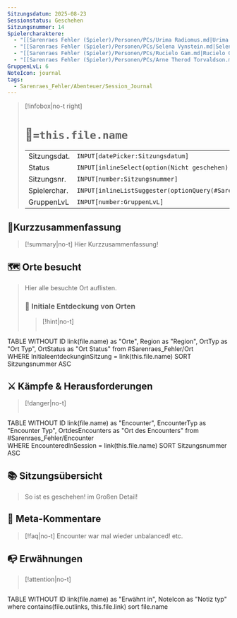 ```yaml
---
Sitzungsdatum: 2025-08-23
Sessionstatus: Geschehen
Sitzungsnummer: 14
Spielercharaktere:
  - "[[Sarenraes Fehler (Spieler)/Personen/PCs/Urima Radiomus.md|Urima Radiomus]]"
  - "[[Sarenraes Fehler (Spieler)/Personen/PCs/Selena Vynstein.md|Selena Vynstein]]"
  - "[[Sarenraes Fehler (Spieler)/Personen/PCs/Rucielo Gam.md|Rucielo Gam]]"
  - "[[Sarenraes Fehler (Spieler)/Personen/PCs/Arne Therod Torvaldson.md|Arne Therod Torvaldson]]"
GruppenLvL: 6
NoteIcon: journal
tags:
  - Sarenraes_Fehler/Abenteuer/Session_Journal
---
```

> [!infobox|no-t right]
> # 📖`=this.file.name`
> |    |    |
> |--- |  --- |
> | Sitzungsdat.|`INPUT[datePicker:Sitzungsdatum]` |
> | Status | `INPUT[inlineSelect(option(Nicht geschehen), option(Geschehen)):Sessionstatus]`|
> | Sitzungsnr.| `INPUT[number:Sitzungsnummer]` |
> | Spielerchar.| `INPUT[inlineListSuggester(optionQuery(#Sarenraes_Fehler/Personen/Spielercharakter)):Spielercharaktere]` |
> |GruppenLvL| `INPUT[number:GruppenLvL]` |

## 📜Kurzzusammenfassung
> [!summary|no-t]
> Hier Kurzzusammenfassung!

## 🗺️ Orte besucht
>Hier alle besuchte Ort auflisten.
>
>### 🗻 Initiale Entdeckung von Orten
>> [!hint|no-t]
>> ```dataview
TABLE WITHOUT ID link(file.name) as "Orte", Region as "Region", OrtTyp as "Ort Typ", OrtStatus as "Ort Status" 
from #Sarenraes_Fehler/Ort  
WHERE InitialeentdeckunginSitzung = link(this.file.name)
SORT Sitzungsnummer ASC

## ⚔️ Kämpfe & Herausforderungen
> [!danger|no-t]
> ```dataview
TABLE WITHOUT ID link(file.name) as "Encounter", EncounterTyp as "Encounter Typ", OrtdesEncounters as "Ort des Encounters"
from #Sarenraes_Fehler/Encounter   
WHERE EncounteredInSession = link(this.file.name)
SORT Sitzungsnummer ASC

## 📚 Sitzungsübersicht
> So ist es geschehen! im Großen Detail!

## 🎲 Meta-Kommentare
> [!faq|no-t]
>Encounter war mal wieder unbalanced! etc.

## 📭 Erwähnungen 
> [!attention|no-t]
> ```dataview
TABLE WITHOUT ID link(file.name) as "Erwähnt in", NoteIcon as "Notiz typ"
where contains(file.outlinks, this.file.link)
sort file.name